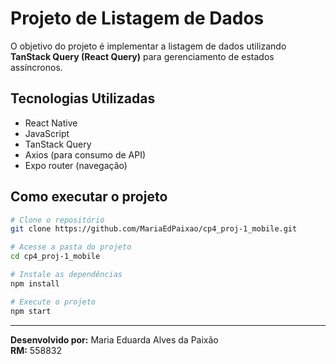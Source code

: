 # Projeto de Listagem de Dados
 
O objetivo do projeto é implementar a listagem de dados utilizando **TanStack Query (React Query)** para gerenciamento de estados assíncronos.

## Tecnologias Utilizadas
- React Native
- JavaScript
- TanStack Query
- Axios (para consumo de API)
- Expo router (navegação)

## Como executar o projeto 

```bash
# Clone o repositório
git clone https://github.com/MariaEdPaixao/cp4_proj-1_mobile.git

# Acesse a pasta do projeto
cd cp4_proj-1_mobile

# Instale as dependências
npm install

# Execute o projeto
npm start
```

---

**Desenvolvido por:** Maria Eduarda Alves da Paixão  
**RM:** 558832
